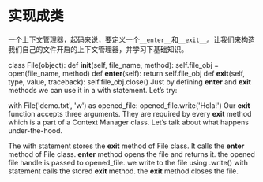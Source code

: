 # 实现成类

一个上下文管理器，起码来说，要定义一个```__enter__```和```__exit__```。让我们来构造我们自己的文件开启的上下文管理器，并学习下基础知识。

class File(object):
    def __init__(self, file_name, method):
        self.file_obj = open(file_name, method)
    def __enter__(self):
        return self.file_obj
    def __exit__(self, type, value, traceback):
        self.file_obj.close()
Just by defining __enter__ and __exit__ methods we can use it in a with statement. Let’s try:

with File('demo.txt', 'w') as opened_file:
    opened_file.write('Hola!')
Our __exit__ function accepts three arguments. They are required by every __exit__ method which is a part of a Context Manager class. Let’s talk about what happens under-the-hood.

The with statement stores the __exit__ method of File class.
It calls the __enter__ method of File class.
__enter__ method opens the file and returns it.
the opened file handle is passed to opened_file.
we write to the file using .write()
with statement calls the stored __exit__ method.
the __exit__ method closes the file.